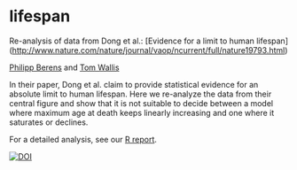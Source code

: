 # lifespan
Re-analysis of data from Dong et al.: [Evidence for a limit to human lifespan] (http://www.nature.com/nature/journal/vaop/ncurrent/full/nature19793.html)

[Philipp Berens](http://www.berenslab.org) and [Tom Wallis](http://tomwallis.info)

In their paper, Dong et al. claim to provide statistical evidence for an absolute limit to human lifespan. Here we re-analyze the data from their central figure and show that it is not suitable to decide between a model where maximum age at death keeps linearly increasing and one where it saturates or declines. 

For a detailed analysis, see our [R report](analysis.md).

[![DOI](https://zenodo.org/badge/70421471.svg)](https://zenodo.org/badge/latestdoi/70421471)


